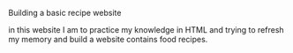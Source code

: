 Building a basic recipe website

in this website I am to practice my knowledge in HTML and trying to refresh my memory and build a website contains food recipes.

